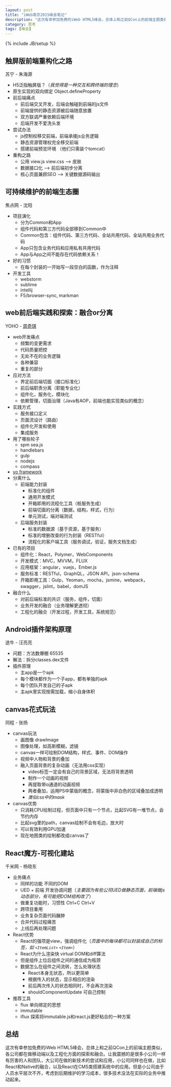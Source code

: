 ```yaml
---
layout: post
title: "iWeb南京2015峰会笔记"
description: "这次有幸参加免费的iWeb HTML5峰会，总体上和之前QCon上的前端主题类似，各公司都在做移动端以及工程化方面的探索和融合。让我震撼的是很多小公司一样有厉害的人和团队，大公司在做的新技术的尝试和应用，小公司同样也在做，比如React和Native的融合，以及React在CMS类搭建系统中的应用。但是小公司由于人员水平层次不齐，考虑到后期维护的学习成本，很多技术没法在实际的业务中推动起来。"
category: 思考
tags: [峰会]
---
```

{% include JB/setup %}


触屏版前端重构化之路
------------------
苏宁 - 朱海源

- H5泛指触屏版？（*我觉得是一种交互和跨终端的理念*）
- 原生实现的双向绑定 Object.defineProperty
- 前后端痛点
	- 前后端交叉开发，后端会触碰到前端的js文件
	- 前端提供的静态资源被后端随意放置
	- 双方联调严重依赖后端环境
	- 后端开发不爱洗头发
- 尝试办法
	- js控制权移交前端，前端承接js业务逻辑
	- 静态资源管理权完全移交前端
	- 搭建前端预览环境 （他们只需装个tomcat）
- 重构之路
	- 公用 view.js view.css --> 皮肤
	- 数据接口化 --> 前后端初步分离
	- 核心页面兼顾SEO --> 关键数据源码输出


可持续维护的前端生态圈
--------------------
焦点网 - 沈阳

- 项目演化
	- 分为Common和App
	- 组件代码和第三方代码全部移到Common中
	- Common包含：组件代码、第三方代码、全站共用代码、全站共用业务代码
	- App只包含业务代码和应用私有共用代码
	- App与App之间不能存在代码依赖关系！
- 好的习惯
	- 在每个封装的一开始写一段空白的函数，作为注释
- 开发工具
	- webstorm
	- sublime
	- intellij
	- F5/browser-sync, markman


web前后端实践和探索：融合or分离
----------------------------
YOHO - [周奇琪](https://github.com/h1bomb)

- web开发痛点
	- 频繁的变更需求
	- 代码质量把控
	- 无处不在的业务逻辑
	- 各种兼容
	- 重复的部分
- 应对方法
	- 界定前后端切面（接口标准化）
	- 前后端职责分离（职能专业化）
	- 组件化，服务化，模块化
	- 依赖管理，切面治理（Java有AOP，前端也能实现类似的概念）
- 实践方式
	- 服务接口定义
	- 页面流设计（路由）
	- 组件化开发和使用
	- 集成服务
- 用了哪些轮子
	- spm sea.js
	- handlebars
	- gulp
	- nodejs
	- compass
- [yo framework](https://github.com/h1bomb/yo)
- 分离什么
	- 前端能力封装
		- 标准化的组件
		- 通用开发模式
		- 开箱即用的流程化工具（桩服务生成）
		- 前端切面的分离（数据，结构，样式，行为）
		- 单元测试，端对端测试
	- 后端服务封装
		- 标准的数据源（基于资源，基于服务）
		- 标准的增删改查的行为封装（RESTful）
		- 流程化的客户端工具（服务调试，验证，服务文档生成）
- 已有的项目
	- 组件化：React，Polymer，WebComponents
	- 开发模式：MVC，MVVM，FLUX
	- 应用框架：angular，vuejs，Ember.js
	- 服务标准：RESTful，GraphQL，JSON API，json-schema
	- 开箱即用工具：Gulp，Yeoman，mocha，jsmine，webpack，swagger，jslint，babel，domJS
- 融合什么
	- 对前后端标准的共识（服务，组件，切面）
	- 业务开发的融合（业务理解更透彻）
	- 工程化的融合（开发过程，开发工具，系统规范）


Android插件架构原理
-------------------
途牛 - 汪亮亮

- 问题：方法数爆棚 65535
- 解法：拆分classes.dex文件
- 插件原理
	- 主app是一个apk
	- 每个模块都作为一个子app，都有单独的apk
	- 每个团队开发自己的子apk
	- 主apk里实现按需加载，缩小自身体积


canvas花式玩法
--------------
同程 - 张扬

- canvas玩法
	- 画图像 drawImage
	- 图像处理，如高斯模糊，滤镜
	- canvas一样可绘制DOM结构，样式、事件、DOM操作
	- 视频中人物和背景的叠加
	- 融入页面背景的复杂动画（无法用css实现）
		- video标签一定会有自己的背景区域，无法将背景透明
		- 制作一个动画的视频
		- 再提取带α通道的动画视频
		- 两者叠加，运用PS中蒙版的概念，将蒙版中非白色的区域叠加成透明
		- *类似css中的mask*
- canvas优势
	- 只消耗CPU绘制过程，但页面中只有一个节点，比起SVG有一堆节点，会节约内存
	- 比起svg里的path，canvas绘制不会有毛边，放大时
	- 可以有效利用GPU加速
	- 现在地图类的绘制都改成canvas了


React魔方-可视化建站
-------------------
千米网 - 杨晓东

- 业务痛点
	- 同样的功能 不同的DOM
	- UED + 前端 开发协调问题（*主要因为有些公司UED做静态页面，前端做js动态部分，有可能把DOM结构改了*）
	- 做重复功能时，习惯性 Ctrl+C Ctrl+V
	- 跨项目重用
	- 业务复杂页面代码臃肿
	- 合并代码过程痛苦
	- 上线后再处理问题
- React优势
	- React的强项是view，强调组件化（*页面中的每块都可以封装成自己的标签，如 `<ItemList>` `<Item>`*）
	- React为什么渲染快 virtual DOM和diff算法
	- 但是组件上位后组件之间的通信成为瓶颈
	- 数据怎么在组件之间流转，怎么处理状态
		- React本身无状态，所以更简单
		- 根据传入的状态，显示相应的渲染
		- 前后两次传入的状态相同时，不会再次渲染
		- shouldComponentUpdate 可自己控制
- 推荐工具
	- flux 单向绑定的思想
	- immutable
	- iflux 探索将immutable.js和react.js更好粘合的一种方案


总结
-----
这次有幸参加免费的iWeb HTML5峰会，总体上和之前QCon上的前端主题类似，各公司都在做移动端以及工程化方面的探索和融合。让我震撼的是很多小公司一样有厉害的人和团队，大公司在做的新技术的尝试和应用，小公司同样也在做，比如React和Native的融合，以及React在CMS类搭建系统中的应用。但是小公司由于人员水平层次不齐，考虑到后期维护的学习成本，很多技术没法在实际的业务中推动起来。
